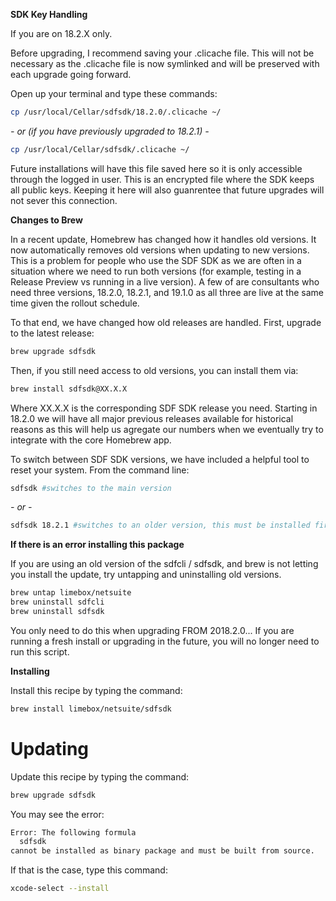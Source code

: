 **SDK Key Handling**

If you are on 18.2.X only.

Before upgrading, I recommend saving your .clicache file. This will not be necessary as the .clicache file is now symlinked and will be preserved with each upgrade going forward.

Open up your terminal and type these commands:
```bash
cp /usr/local/Cellar/sdfsdk/18.2.0/.clicache ~/
```

*- or (if you have previously upgraded to 18.2.1) -*

```bash
cp /usr/local/Cellar/sdfsdk/.clicache ~/
```
Future installations will have this file saved here so it is only accessible through the logged in user. This is an encrypted file where the SDK keeps all public keys. Keeping it here will also guanrentee that future upgrades will not sever this connection.

**Changes to Brew**

In a recent update, Homebrew has changed how it handles old versions. It now automatically removes old versions when updating to new versions. This is a problem for people who use the SDF SDK as we are often in a situation where we need to run both versions (for example, testing in a Release Preview vs running in a live version). A few of are consultants who need three versions, 18.2.0, 18.2.1, and 19.1.0 as all three are live at the same time given the rollout schedule.

To that end, we have changed how old releases are handled. First, upgrade to the latest release:
```bash
brew upgrade sdfsdk
```

Then, if you still need access to old versions, you can install them via:
```bash
brew install sdfsdk@XX.X.X
```
Where XX.X.X is the corresponding SDF SDK release you need. Starting in 18.2.0 we will have all major previous releases available for historical reasons as this will help us agregate our numbers when we eventually try to integrate with the core Homebrew app.

To switch between SDF SDK versions, we have included a helpful tool to reset your system. From the command line:

```bash
sdfsdk #switches to the main version
```

*- or -*

```bash
sdfsdk 18.2.1 #switches to an older version, this must be installed first
```

**If there is an error installing this package**

If you are using an old version of the sdfcli / sdfsdk, and brew is not letting you install the update, try untapping and uninstalling old versions.

```bash
brew untap limebox/netsuite
brew uninstall sdfcli
brew uninstall sdfsdk
```

You only need to do this when upgrading FROM 2018.2.0... If you are running a fresh install or upgrading in the future, you will no longer need to run this script.

**Installing**

Install this recipe by typing the command:
```bash
brew install limebox/netsuite/sdfsdk
```

# Updating
Update this recipe by typing the command:
```bash
brew upgrade sdfsdk
```

You may see the error:
```bash
Error: The following formula
  sdfsdk
cannot be installed as binary package and must be built from source.
```

If that is the case, type this command:
```bash
xcode-select --install
```